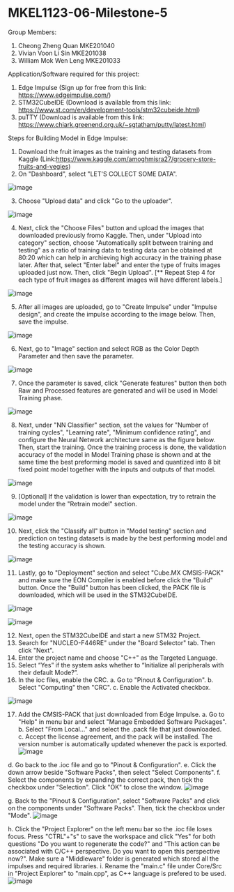 # MKEL1123-06-Milestone-5
Group Members: 
1. Cheong Zheng Quan MKE201040
2. Vivian Voon Li Sin MKE201038
3. William Mok Wen Leng MKE201033


Application/Software required for this project:
1. Edge Impulse (Sign up for free from this link: https://www.edgeimpulse.com/)
2. STM32CubeIDE (Download is available from this link: https://www.st.com/en/development-tools/stm32cubeide.html)
3. puTTY (Download is available from this link: https://www.chiark.greenend.org.uk/~sgtatham/putty/latest.html)

Steps for Building Model in Edge Impulse:
1. Download the fruit images as the training and testing datasets from Kaggle (Link:https://www.kaggle.com/amoghmisra27/grocery-store-fruits-and-vegies)
2. On "Dashboard", select "LET'S COLLECT SOME DATA".

![image](https://user-images.githubusercontent.com/82043667/121895225-8e19cd00-cd52-11eb-8b22-86bd0e151fcd.png)

3. Choose "Upload data" and click "Go to the uploader".

![image](https://user-images.githubusercontent.com/82043667/121895373-b99cb780-cd52-11eb-80e1-e13335c3e4de.png)

4. Next, click the "Choose Files" button and upload the images that downloaded previously fromo Kaggle. Then, under "Upload into category" section, choose "Automatically split between training and testing" as a ratio of training data to testing data can be obtained at 80:20 which can help in archieving high accuracy in the training phase later. After that, select "Enter label" and enter the type of fruits images uploaded just now. Then, click "Begin Upload". [** Repeat Step 4 for each type of fruit images as different images will have different labels.]

![image](https://user-images.githubusercontent.com/82043667/121896710-30868000-cd54-11eb-8da7-90f275e163e5.png)

5. After all images are uploaded, go to "Create Impulse" under "Impulse design", and create the impulse according to the image below. Then, save the impulse.

![image](https://user-images.githubusercontent.com/82043667/121897400-e8b42880-cd54-11eb-9514-36834432bd79.png)

6. Next, go to "Image" section and select RGB as the Color Depth Parameter and then save the parameter.

![image](https://user-images.githubusercontent.com/82043667/121897592-1e591180-cd55-11eb-8d31-c7e7f36dd989.png)

7. Once the parameter is saved, click "Generate features" button then both Raw and Processed features are generated and will be used in Model Training phase.

![image](https://user-images.githubusercontent.com/82043667/121898040-8dcf0100-cd55-11eb-9a9e-a2b5bf813a97.png)

8. Next, under "NN Classifier" section, set the values for "Number of training cycles", "Learning rate", "Minimum confidence rating", and configure the Neural Network architecture same as the figure below. Then, start the training. Once the training process is done, the validation accuracy of the model in Model Training phase is shown and at the same time the best preforming model is saved and quantized into 8 bit fixed point model together with the inputs and outputs of that model.

![image](https://user-images.githubusercontent.com/82043667/121898804-5dd42d80-cd56-11eb-9b96-38fe4f9cf9ce.png)

9. [Optional] If the validation is lower than expectation, try to retrain the model under the "Retrain model" section.

![image](https://user-images.githubusercontent.com/82043667/121898990-9116bc80-cd56-11eb-8434-45aaf7db83fe.png)

10. Next, click the "Classify all" button in "Model testing" section and prediction on testing datasets is made by the best performing model and the testing accuracy is shown.

![image](https://user-images.githubusercontent.com/82043667/121899328-e357dd80-cd56-11eb-8e95-1466dab0e75e.png)

11. Lastly, go to "Deployment" section and select "Cube.MX CMSIS-PACK" and make sure the EON Compiler is enabled before click the "Build" button. Once the "Build" button has been clicked, the PACK file is downloaded, which will be used in the STM32CubeIDE.

![image](https://user-images.githubusercontent.com/82043667/121899872-65480680-cd57-11eb-9f82-0b3f76701f6c.png)

![image](https://user-images.githubusercontent.com/82043667/121899908-6da04180-cd57-11eb-89b8-04ade1aa4552.png)

12. Next, open the STM32CubeIDE and start a new STM32 Project.
13. Search for "NUCLEO-F446RE" under the "Board Selector" tab. Then click "Next".
14. Enter the project name and choose "C++" as the Targeted Language.
15. Select “Yes” if the system asks whether to “Initialize all peripherals with their default Mode?”.
16. In the ioc files, enable the CRC.
    a. Go to "Pinout & Configuration".
    b. Select "Computing" then "CRC".
    c. Enable the Activated checkbox.

![image](https://user-images.githubusercontent.com/82043667/121901723-3894ee80-cd59-11eb-96c2-d7d9bcef1d5f.png)

17. Add the CMSIS-PACK that just downloaded from Edge Impulse.
  a. Go to "Help" in menu bar and select "Manage Embedded Software Packages".
  b. Select "From Local..." and select the .pack file that just downloaded.
  c. Accept the license agreement, and the pack will be installed. The version number is automatically updated whenever the pack is exported.
  ![image](https://user-images.githubusercontent.com/82043667/121902354-d25c9b80-cd59-11eb-9ad5-43fe86969e27.png)
  
  d. Go back to the .ioc file and go to "Pinout & Configuration".
  e. Click the down arrow beside "Software Packs", then select "Select Components".
  f. Select the components by expanding the correct pack, then tick the checkbox under "Selection". Click "OK" to close the window.
  ![image](https://user-images.githubusercontent.com/82043667/121903302-befe0000-cd5a-11eb-9218-737b59f2aba9.png)

  g. Back to the "Pinout & Configuration", select "Software Packs" and click on the components under "Software Packs". Then, tick the checkbox under "Mode".
  ![image](https://user-images.githubusercontent.com/82043667/121903867-4e0b1800-cd5b-11eb-9f16-45989e324b9f.png)
  
  h. Click the "Project Explorer" on the left menu bar so the .ioc file loses focus. Press "CTRL"+"s" to save the workspace and click "Yes" for both questions "Do you want to regenerate the code?" and "This action can be associated with C/C++ perspective. Do you want to open this perspective now?". Make sure a "Middleware" folder is generated which stored all the impulses and required libraries.
  i. Rename the "main.c" file under Core/Src in "Project Explorer" to "main.cpp", as C++ language is prefered to be used.
  ![image](https://user-images.githubusercontent.com/82043667/121905450-bf979600-cd5c-11eb-8b3c-37a6aaedd575.png)

